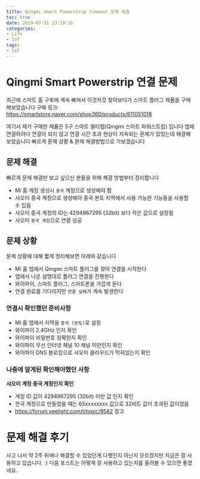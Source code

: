```yaml
---
title: Qingmi Smart Powerstrip timeout 문제 해결
toc: true
date: 2019-07-21 23:19:16
categories:
- Life
- IoT
tags:
- IoT
---
```


# Qingmi Smart Powerstrip 연결 문제

최근에 스마트 홈 구축에 계속 빠져서 이것저것 찾아보다가 스마트 플러그 제품을 구매해보았습니다
구매 링크: <https://smartstore.naver.com/shop360/products/611051018>

여기서 제가 구매한 제품은 5구 스마트 멀티탭(Qingmi 스마트 파워스트립) 입니다
앱에 연결하려다 연결이 되지 않고 연결 시간 초과 현상이 지속되는 문제가 있었는데 해결해보았습니다
빠르게 문제 상황 & 문제 해결방법으로 가보겠습니다

## 문제 해결

빠르게 문제 해결만 보고 싶으신 분들을 위해 해결 방법부터 정리합니다

- Mi 홈 계정 생성시 `중국` 계정으로 생성해야 함
- 샤오미 중국 계정으로 생성해야 중국 본토 지역에서 사용 가능한 기능들을 사용할 수 있음
- 샤오미 중국 계정의 ID는 4294967295 (32bit) 보다 작은 값으로 설정됨
- 샤오미 `중국 계정`으로 연결 성공

## 문제 상황

문제 상황에 대해 짧게 정리해보면 아래와 같습니다

- Mi 홈 앱에서 Qingmi 스마트 플러그를 찾아 연결을 시작한다
- 앱에서 나온 설명대로 플러그 연결을 진행한다
- 와이파이, 스마트 플러그, 스마트폰을 가깝게 둔다
- 연결 완료를 기다리지만 `연결 실패`가 계속 발생한다

### 연결시 확인했던 준비사항

- Mi 홈 앱에서 지역을 `중국 (본토)`로 설정
- 와이파이 2.4GHz 인지 확인
- 와이파이 비밀번호 정확한지 확인
- 와이파이 무선 인터넷 채널 10 채널 미만인지 확인
- 와이파이 DNS 블로킹으로 샤오미 클라우드가 막혀있는지 확인

### 나중에 알게된 확인해야했던 사항

**샤오미 계정 중국 계정인지 확인**

- 계정 ID 값이 4294967295 (32bit) 미만 값 인지 확인
- 한국 계정으로 만들었을 때는 65xxxxxxxx 값으로 32비트 값이 초과된 값이었음
- <https://forum.yeelight.com/t/topic/9582> 참고

# 문제 해결 후기

사고 나서 약 2주 뒤에나 해결할 수 있었던게 다행인지 아닌지 모르겠지만
지금은 잘 사용하고 있습니다. :)
다음 포스트는 어떻게 잘 사용하고 있는지를 올려볼 수 있으면 좋겠네요.
